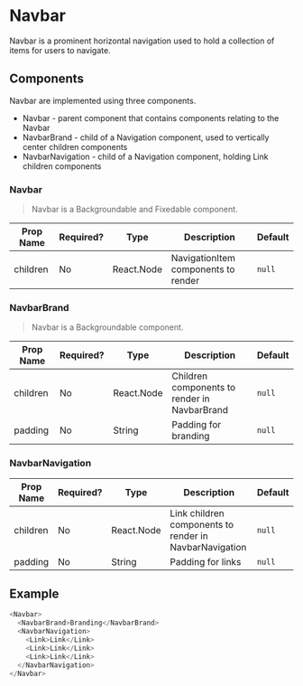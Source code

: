 # Navbar
Navbar is a prominent horizontal navigation used to hold a collection of items for users to navigate.

## Components
Navbar are implemented using three components.
* Navbar - parent component that contains components relating to the Navbar
* NavbarBrand - child of a Navigation component, used to vertically center children components 
* NavbarNavigation - child of a Navigation component, holding Link children components

### Navbar
> Navbar is a Backgroundable and Fixedable component.

| Prop Name   | Required?  | Type       | Description                                                | Default |
| ----------- | ---------- | ---------- | ---------------------------------------------------------- | ------- |
| children    | No         | React.Node | NavigationItem components to render                        | `null`  |

### NavbarBrand
> Navbar is a Backgroundable component.

| Prop Name | Required?  | Type       | Description                                                  | Default |
| --------- | ---------- | ---------- | ------------------------------------------------------------ | ------- |
| children  | No         | React.Node | Children components to render in NavbarBrand                 | `null`  |
| padding   | No         | String     | Padding for branding                                         | `null`  |

### NavbarNavigation
| Prop Name | Required?  | Type       | Description                                                  | Default |
| --------- | ---------- | ---------- | ------------------------------------------------------------ | ------- |
| children  | No         | React.Node | Link children components to render in NavbarNavigation       | `null`  |
| padding   | No         | String     | Padding for links                                            | `null`  |

## Example
```javascript
<Navbar>
  <NavbarBrand>Branding</NavbarBrand>
  <NavbarNavigation>
    <Link>Link</Link>
    <Link>Link</Link>
    <Link>Link</Link>
  </NavbarNavigation>
</Navbar>
```